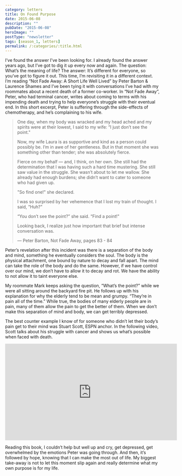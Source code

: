 ```yaml
---
category: letters
title: On Found Purpose
date: 2015-06-08
description: ""
pubDate: "2015-06-08"
heroImage: ""
postType: "newsletter"
tags: [season_1, letters]
permalink: /:categories/:title.html
---
```




I’ve found the answer I’ve been looking for. I already found the answer years ago, but I’ve got to dig it up every now and again. The question: What’s the meaning of life? The answer: It’s different for everyone, so you’ve got to figure it out. This time, I’m revisiting it in a different context. I’m reading “Not Fade Away: A Short Life Well Lived” by Peter Barton & Laurence Shames and I’ve been tying it with conversations I’ve had with my roommates about a recent death of a former co-worker. In “Not Fade Away”, Peter, who had terminal cancer, writes about coming to terms with his impending death and trying to help everyone’s struggle with their eventual end. In this short excerpt, Peter is suffering through the side-effects of chemotherapy, and he’s complaining to his wife.

> One day, when my body was wracked and my head ached and my spirits were at their lowest, I said to my wife: “I just don’t see the point."
>
> Now, my wife Laura is as supportive and kind as a person could possibly be. I’m in awe of her gentleness. But in that moment she was something other than tender; she was absolutely fierce.
>
> Fierce on my behalf — and, I think, on her own. She still had the determination that I was having such a hard time mustering. She still saw value in the struggle. She wasn’t about to let me wallow. She already had enough burdens; she didn’t want to cater to someone who had given up.
>
> "So find one!" she declared.
>
> I was so surprised by her vehemence that I lost my train of thought. I said, “Huh?"
>
> “You don’t see the point?” she said. “Find a point!"
>
> Looking back, I realize just how important that brief but intense conversation was.
>
> — Peter Barton, Not Fade Away, pages 83 - 84

Peter’s revelation after this incident was there is a separation of the body and mind, something he eventually considers the soul. The body is the physical attachment, one bound by nature to decay and fall apart. The mind can take the role of the body and do the same. However, if we have control over our mind, we don’t have to allow it to decay and rot. We have the ability to not allow it to taint everyone else.

My roommate Mark keeps asking the question, “What’s the point?” while we were all sitting around the backyard fire pit. He follows up with his explanation for why the elderly tend to be mean and grumpy. “They’re in pain all of the time.” While true, the bodies of many elderly people are in pain, many of them allow the pain to get the better of them. When we don’t make this separation of mind and body, we can get terribly depressed.

The best counter example I know of for someone who didn’t let their body’s pain get to their mind was Stuart Scott, ESPN anchor. In the following video, Scott talks about his struggle with cancer and shows us what’s possible when faced with death.

<iframe width="560" height="315" src="https://www.youtube.com/embed/kOWM_VuxxQ0" frameborder="0" allowfullscreen></iframe>

Reading this book, I couldn’t help but well up and cry, get depressed, get overwhelmed by the emotions Peter was going through. And then, it’s followed by hope, knowing that I can make the most out of life. My biggest take-away is not to let this moment slip again and really determine what my own purpose is for my life.
